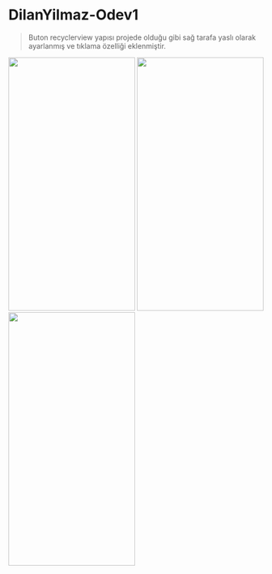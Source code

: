 # DilanYilmaz-Odev1
>Buton recyclerview yapısı projede olduğu gibi sağ tarafa yaslı olarak ayarlanmış ve tıklama özelliği eklenmiştir.

<img src="https://user-images.githubusercontent.com/51158449/137521146-321ce748-db04-4985-a456-018370268a94.PNG" width="250" height="500">  <img src="https://user-images.githubusercontent.com/51158449/137520813-518634d0-45f5-4a73-b336-11c02b9c38a5.gif" width="250" height="500">  <img src="https://user-images.githubusercontent.com/51158449/137521128-69bb640e-1f2f-4333-bf53-af706751622b.gif" width="250" height="500">  


